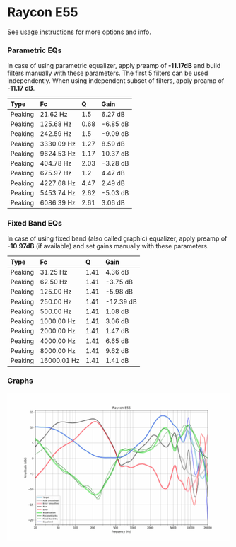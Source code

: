 # Raycon E55
See [usage instructions](https://github.com/jaakkopasanen/AutoEq#usage) for more options and info.

### Parametric EQs
In case of using parametric equalizer, apply preamp of **-11.17dB** and build filters manually
with these parameters. The first 5 filters can be used independently.
When using independent subset of filters, apply preamp of **-11.17 dB**.

| Type    | Fc         |    Q | Gain     |
|:--------|:-----------|:-----|:---------|
| Peaking | 21.62 Hz   | 1.5  | 6.27 dB  |
| Peaking | 125.68 Hz  | 0.68 | -6.85 dB |
| Peaking | 242.59 Hz  | 1.5  | -9.09 dB |
| Peaking | 3330.09 Hz | 1.27 | 8.59 dB  |
| Peaking | 9624.53 Hz | 1.17 | 10.37 dB |
| Peaking | 404.78 Hz  | 2.03 | -3.28 dB |
| Peaking | 675.97 Hz  | 1.2  | 4.47 dB  |
| Peaking | 4227.68 Hz | 4.47 | 2.49 dB  |
| Peaking | 5453.74 Hz | 2.62 | -5.03 dB |
| Peaking | 6086.39 Hz | 2.61 | 3.06 dB  |

### Fixed Band EQs
In case of using fixed band (also called graphic) equalizer, apply preamp of **-10.97dB**
(if available) and set gains manually with these parameters.

| Type    | Fc          |    Q | Gain      |
|:--------|:------------|:-----|:----------|
| Peaking | 31.25 Hz    | 1.41 | 4.36 dB   |
| Peaking | 62.50 Hz    | 1.41 | -3.75 dB  |
| Peaking | 125.00 Hz   | 1.41 | -5.98 dB  |
| Peaking | 250.00 Hz   | 1.41 | -12.39 dB |
| Peaking | 500.00 Hz   | 1.41 | 1.08 dB   |
| Peaking | 1000.00 Hz  | 1.41 | 3.06 dB   |
| Peaking | 2000.00 Hz  | 1.41 | 1.47 dB   |
| Peaking | 4000.00 Hz  | 1.41 | 6.65 dB   |
| Peaking | 8000.00 Hz  | 1.41 | 9.62 dB   |
| Peaking | 16000.01 Hz | 1.41 | 1.41 dB   |

### Graphs
![](./Raycon%20E55.png)